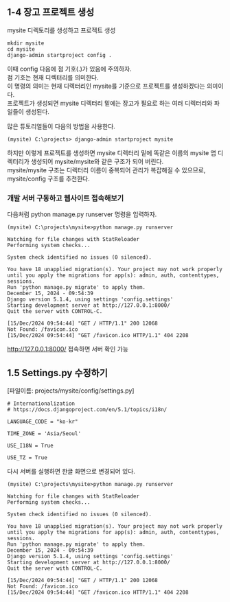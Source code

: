 ## 1-4 장고 프로젝트 생성

mysite 디렉토리를 생성하고 프로젝트 생성
```.python
mkdir mysite
cd mysite
django-admin startproject config . 
```

이때 config 다음에 점 기호(.)가 있음에 주의하자.  
점 기호는 현재 디렉터리를 의미한다.  
이 명령의 의미는 현재 디렉터리인 mysite를 기준으로 프로젝트를 생성하겠다는 의미이다.  
프로젝트가 생성되면 mysite 디렉터리 밑에는 장고가 필요로 하는 여러 디렉터리와 파일들이 생성된다.


많은 튜토리얼들이 다음의 방법을 사용한다.
```.python
(mysite) C:\projects> django-admin startproject mysite 
```

하지만 이렇게 프로젝트를 생성하면 mysite 디렉터리 밑에 똑같은 이름의 mysite 앱 디렉터리가 생성되어 mysite/mysite와 같은 구조가 되어 버린다.   
mysite/mysite 구조는 디렉터리 이름이 중복되어 관리가 복잡해질 수 있으므로, mysite/config 구조를 추천한다.


### 개발 서버 구동하고 웹사이트 접속해보기
다음처럼 python manage.py runserver 명령을 입력하자.

```.python
(mysite) C:\projects\mysite>python manage.py runserver  

Watching for file changes with StatReloader
Performing system checks...

System check identified no issues (0 silenced).

You have 18 unapplied migration(s). Your project may not work properly until you apply the migrations for app(s): admin, auth, contenttypes, sessions.
Run 'python manage.py migrate' to apply them.
December 15, 2024 - 09:54:39
Django version 5.1.4, using settings 'config.settings'
Starting development server at http://127.0.0.1:8000/
Quit the server with CONTROL-C.

[15/Dec/2024 09:54:44] "GET / HTTP/1.1" 200 12068
Not Found: /favicon.ico
[15/Dec/2024 09:54:44] "GET /favicon.ico HTTP/1.1" 404 2208
```

http://127.0.0.1:8000/ 접속하면 서버 확인 가능

## 1.5 Settings.py 수정하기

[파일이름: projects/mysite/config/settings.py]
```.python
# Internationalization
# https://docs.djangoproject.com/en/5.1/topics/i18n/

LANGUAGE_CODE = "ko-kr"

TIME_ZONE = 'Asia/Seoul'

USE_I18N = True

USE_TZ = True
```

다시 서버를 실행하면 한글 화면으로 변경되어 있다.
```.python
(mysite) C:\projects\mysite>python manage.py runserver  

Watching for file changes with StatReloader
Performing system checks...

System check identified no issues (0 silenced).

You have 18 unapplied migration(s). Your project may not work properly until you apply the migrations for app(s): admin, auth, contenttypes, sessions.
Run 'python manage.py migrate' to apply them.
December 15, 2024 - 09:54:39
Django version 5.1.4, using settings 'config.settings'
Starting development server at http://127.0.0.1:8000/
Quit the server with CONTROL-C.

[15/Dec/2024 09:54:44] "GET / HTTP/1.1" 200 12068
Not Found: /favicon.ico
[15/Dec/2024 09:54:44] "GET /favicon.ico HTTP/1.1" 404 2208
```